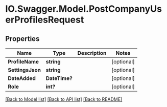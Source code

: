 # IO.Swagger.Model.PostCompanyUserProfilesRequest
## Properties

Name | Type | Description | Notes
------------ | ------------- | ------------- | -------------
**ProfileName** | **string** |  | [optional] 
**SettingsJson** | **string** |  | [optional] 
**DateAdded** | **DateTime?** |  | [optional] 
**Role** | **int?** |  | [optional] 

[[Back to Model list]](../README.md#documentation-for-models) [[Back to API list]](../README.md#documentation-for-api-endpoints) [[Back to README]](../README.md)

